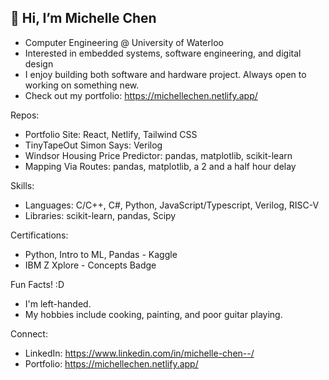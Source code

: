## 👋 Hi, I’m Michelle Chen <br>
- Computer Engineering @ University of Waterloo <br>
- Interested in embedded systems, software engineering, and digital design <br>
- I enjoy building both software and hardware project. Always open to working on something new. <br>
- Check out my portfolio: https://michellechen.netlify.app/

Repos:
- Portfolio Site: React, Netlify, Tailwind CSS
- TinyTapeOut Simon Says: Verilog
- Windsor Housing Price Predictor: pandas, matplotlib, scikit-learn
- Mapping Via Routes: pandas, matplotlib, a 2 and a half hour delay
  
Skills: 
 - Languages: C/C++, C#, Python, JavaScript/Typescript, Verilog, RISC-V
 - Libraries: scikit-learn, pandas, Scipy

Certifications:
- Python, Intro to ML, Pandas - Kaggle
- IBM Z Xplore - Concepts Badge

Fun Facts! :D
- I'm left-handed.
- My hobbies include cooking, painting, and poor guitar playing.

Connect:
- LinkedIn: https://www.linkedin.com/in/michelle-chen--/
- Portfolio: https://michellechen.netlify.app/
